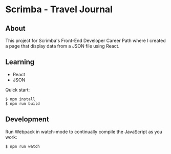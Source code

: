 # Scrimba - Travel Journal

## About
This project for Scrimba's Front-End Developer Career Path where I created a page that display data from a JSON file using React. 

## Learning
- React
- JSON

Quick start:

```
$ npm install
$ npm run build
````

## Development

Run Webpack in watch-mode to continually compile the JavaScript as you work:

```
$ npm run watch
```

